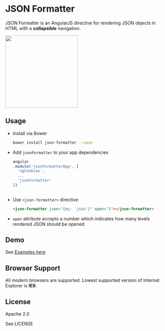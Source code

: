 # JSON Formatter
JSON Formatter is an AngularJS directive for rendering JSON objects in HTML with a **collapsible** navigation.

<a href="http://mohsenweb.com/json-formatter/dist/">
<img src="https://raw.githubusercontent.com/mohsen1/json-formatter/gh-pages/app/images/screenshot.png" width="228">
</a>

## Usage

* Install via Bower

  ```bash
  bower install json-formatter --save
  ```
* Add `jsonFormatter` to your app dependencies
  ```js
  angular
  .module('jsonFormatterApp', [
    'ngCookies',
    ...
    'jsonFormatter'
  ])
    
  ```
* Use `<json-formatter>` directive
 
  ```html
  <json-formatter json="{my: 'json'}" open="1"></json-formatter>
  ```
* `open` attribute accepts a number which indicates how many levels rendered JSON should be opened

## Demo
See [Examples here](http://mohsenweb.com/json-formatter/dist/#examples) 


## Browser Support
All modern browsers are supported. Lowest supported version of Internet Explorer is **IE9**.

## License

Apache 2.0

See LICENSE 
